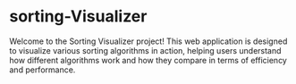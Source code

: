 # sorting-Visualizer
Welcome to the Sorting Visualizer project! This web application is designed to visualize various sorting algorithms in action,
helping users understand how different algorithms work and how they compare in terms of efficiency and performance.
